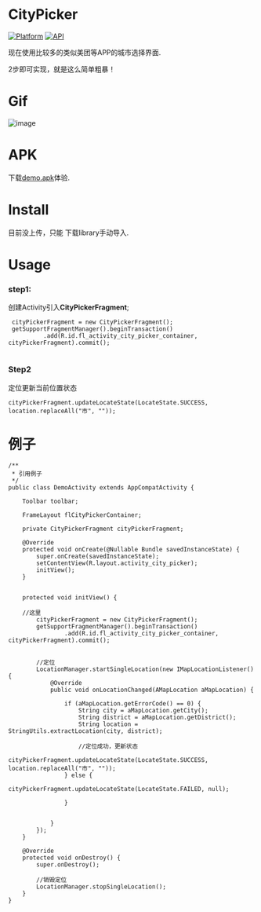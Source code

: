 

# CityPicker

[![Platform](https://img.shields.io/badge/platform-android-green.svg)](http://developer.android.com/index.html)
[![API](https://img.shields.io/badge/API-9%2B-yellow.svg?style=flat)](https://android-arsenal.com/api?level=9)

现在使用比较多的类似美团等APP的城市选择界面.

2步即可实现，就是这么简单粗暴！

# Gif

![image](https://github.com/zaaach/CityPicker/raw/master/art/screen.gif)

# APK

下载[demo.apk](https://github.com/zaaach/CityPicker/raw/master/art/demo.apk)体验.

# Install

目前没上传，只能
下载library手动导入.

# Usage

### step1:

创建Activity引入**CityPickerFragment**;

```
 cityPickerFragment = new CityPickerFragment();
 getSupportFragmentManager().beginTransaction()
          .add(R.id.fl_activity_city_picker_container, cityPickerFragment).commit();
  
```

### Step2

定位更新当前位置状态

```
cityPickerFragment.updateLocateState(LocateState.SUCCESS, location.replaceAll("市", ""));
```

# 例子

```
/**
 * 引用例子
 */
public class DemoActivity extends AppCompatActivity {

    Toolbar toolbar;

    FrameLayout flCityPickerContainer;

    private CityPickerFragment cityPickerFragment;

    @Override
    protected void onCreate(@Nullable Bundle savedInstanceState) {
        super.onCreate(savedInstanceState);
        setContentView(R.layout.activity_city_picker);
        initView();
    }


    protected void initView() {
    
    //这里
        cityPickerFragment = new CityPickerFragment();
        getSupportFragmentManager().beginTransaction()
                .add(R.id.fl_activity_city_picker_container, cityPickerFragment).commit();


        //定位
        LocationManager.startSingleLocation(new IMapLocationListener() {
            @Override
            public void onLocationChanged(AMapLocation aMapLocation) {

                if (aMapLocation.getErrorCode() == 0) {
                    String city = aMapLocation.getCity();
                    String district = aMapLocation.getDistrict();
                    String location = StringUtils.extractLocation(city, district);

                    //定位成功，更新状态
                    cityPickerFragment.updateLocateState(LocateState.SUCCESS, location.replaceAll("市", ""));
                } else {
                    cityPickerFragment.updateLocateState(LocateState.FAILED, null);

                }


            }
        });
    }

    @Override
    protected void onDestroy() {
        super.onDestroy();

        //销毁定位
        LocationManager.stopSingleLocation();
    }
}


```
